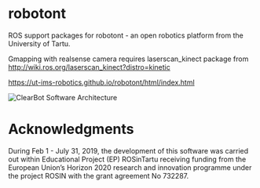 # robotont
ROS support packages for robotont - an open robotics platform from the University of Tartu.

Gmapping with realsense camera requires laserscan_kinect package from http://wiki.ros.org/laserscan_kinect?distro=kinetic

https://ut-ims-robotics.github.io/robotont/html/index.html

![ClearBot Software Architecture](https://github.com/ut-ims-robotics/robotont/blob/gh-pages/source/images/ClearBot_software_architecture_gen.png)

# Acknowledgments
During Feb 1 - July 31, 2019, the development of this software was carried out within Educational Project (EP) ROSinTartu receiving funding from the European Union’s Horizon 2020 research and innovation programme under the project ROSIN with the grant agreement No 732287.
